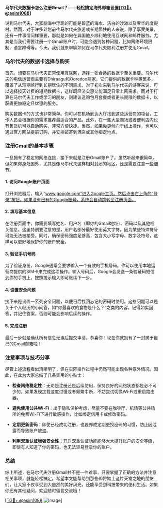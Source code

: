 **马尔代夫数据卡怎么注册Gmail？——轻松搞定海外邮箱设置[[TG💪+ @esim1088](https://t.me/s/esim1088)]**

说到马尔代夫，大家脑海中浮现的可能是碧蓝的海水、洁白的沙滩以及奢华的度假村。然而，对于许多计划前往马尔代夫旅游或长期居住的人来说，除了享受美景，还有一件事情同样重要，那就是如何在异国他乡顺利地使用互联网和邮件服务。尤其是当我们需要注册一个Gmail账户时，可能会遇到各种问题，比如网络环境限制、语言障碍等。今天，我们就来聊聊如何在马尔代夫顺利注册并使用Gmail。

### 马尔代夫的数据卡选择与购买

首先，想要在马尔代夫正常使用互联网，选择一张合适的数据卡至关重要。马尔代夫的电信运营商主要有Dhiraagu和Ooredoo两家，它们提供的数据卡种类繁多，覆盖了从短期旅行到长期居住的不同需求。对于初次来到马尔代夫的游客来说，可以选择按天计费的短期数据卡，这样既经济实惠又能满足日常上网需求。而对于打算在马尔代夫工作或学习的朋友，则建议选购包月套餐或者更长期限的数据卡，以获得更加稳定且优惠的服务。

购买数据卡的方式也非常简单。你可以在机场到达大厅找到这些运营商的柜台，工作人员会根据你的需求推荐最适合的产品。此外，在一些大型商场或者便利店内也有售货机可以自助购买，非常方便快捷。当然，如果你更倾向于线上操作，也可以通过官方网站提前订购，并安排邮寄到酒店或其他指定地点。

### 注册Gmail的基本步骤

一旦拥有了稳定的网络连接，接下来就是注册Gmail账户了。虽然听起来很简单，但如果你身处国外，尤其是像马尔代夫这样相对封闭的地区，还是需要注意一些细节。

#### 1. 访问Google账户页面

打开浏览器后，输入“www.google.com”进入Google主页。然后点击右上角的“登录”按钮，如果没有已有的Google账号，系统会自动跳转至注册页面。

#### 2. 填写基本信息

在注册页面中，你需要填写姓名、用户名（即你的Gmail地址）、密码以及其他相关信息。这里特别要注意的是，用户名部分最好使用英文字符，因为某些特殊符号可能无法被接受。同时，确保密码强度足够高，包含大小写字母、数字及符号，这样可以更好地保护你的账户安全。

#### 3. 验证手机号码

为了验证身份，Google通常会要求输入一个有效的手机号码。你可以使用本地运营商提供的SIM卡来完成这项操作。输入号码后，Google会发送一条验证码短信到你的手机上，按照提示输入即可继续下一步。

#### 4. 设置安全问题

接下来是设置一系列安全问题，以便日后找回忘记的密码时使用。这些问题可以是关于个人经历的小问答，如“你最喜欢的食物是什么？”之类的内容。记得如实回答，并记住答案，否则可能会影响后续的操作。

#### 5. 完成注册

最后一步就是确认所有信息无误后提交申请，恭喜你！现在你就拥有了一封属于自己的Gmail邮箱啦！

### 注意事项与技巧分享

尽管上述流程看似清晰明了，但在实际操作过程中仍然可能出现各种意外情况。因此，在此为大家总结了几条实用的小贴士：

- **检查网络稳定性**：无论是注册还是后续使用，保持良好的网络状态都是必不可少的。如果发现加载速度过慢或者频繁中断，不妨尝试切换Wi-Fi或重启路由器。
  
- **避免使用公共Wi-Fi**：出于隐私保护考虑，尽量不要在咖啡厅、机场等公共场所的免费Wi-Fi下进行敏感操作，比如绑定信用卡或修改密码。

- **定期更新密码**：即使已经成功注册，也要养成定期更换密码的习惯，防止因泄露而导致账户被盗。

- **利用双重认证增强安全性**：开启双重认证功能能够大大提升账户的安全等级，即使有人知道了你的密码，也无法轻易登录你的账户。

### 总结

综上所述，在马尔代夫注册Gmail并不是一件难事，只要掌握了正确的方法并注意相关事项，就能轻松搞定。希望本文能帮助到那些即将踏上这片天堂之地的朋友们，让大家不仅享受到大自然的美好风光，还能享受到科技带来的便利生活。如果你还有其他疑问，欢迎随时留言交流哦！

[[TG💪+ @esim1088](https://t.me/s/esim1088) ![Image](https://i.postimg.cc/4NQfJmqS/Snipaste-2025-05-13-00-14-12.png)]